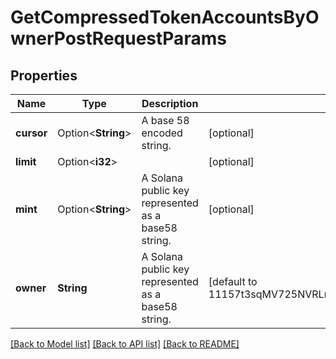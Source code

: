 # GetCompressedTokenAccountsByOwnerPostRequestParams

## Properties

Name | Type | Description | Notes
------------ | ------------- | ------------- | -------------
**cursor** | Option<**String**> | A base 58 encoded string. | [optional]
**limit** | Option<**i32**> |  | [optional]
**mint** | Option<**String**> | A Solana public key represented as a base58 string. | [optional]
**owner** | **String** | A Solana public key represented as a base58 string. | [default to 11157t3sqMV725NVRLrVQbAu98Jjfk1uCKehJnXXQs]

[[Back to Model list]](../README.md#documentation-for-models) [[Back to API list]](../README.md#documentation-for-api-endpoints) [[Back to README]](../README.md)



